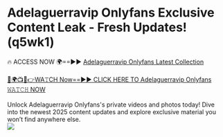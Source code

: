 # Adelaguerravip Onlyfans Exclusive Content Leak - Fresh Updates! (q5wk1)

🔥 ACCESS NOW 🌍==►► <a href="https://tinyurl.com/kvy9nzfs" rel="nofollow">Adelaguerravip Onlyfans Latest Collection</a>
<br><br>
[🔴🌍📺📱👉WA𝚃CH Now==►► CLICK HERE TO Adelaguerravip Onlyfans 𝚆𝙰𝚃𝙲𝙷 NOW](https://tinyurl.com/kvy9nzfs)
<br><br>
Unlock Adelaguerravip Onlyfans's private videos and photos today! Dive into the newest 2025 content updates and explore exclusive material you won’t find anywhere else.
<br>
<a href="https://tinyurl.com/kvy9nzfs" rel="nofollow" data-target="animated-image.originalLink"><img src="https://camo.githubusercontent.com/8a4f000d20f83aca3bf7ec5f350d767afa0574a8a352519fd8cfa583a6f93a33/68747470733a2f2f692e696d6775722e636f6d2f644a486b345a712e676966" data-canonical-src="https://i.imgur.com/dJHk4Zq.gif" style="max-width: 100%; display: inline-block;" data-target="animated-image.originalImage"></a>
<br>
